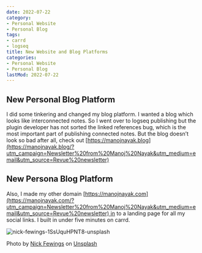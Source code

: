 ```yaml
---
date: 2022-07-22
category:
- Personal Website
- Personal Blog
tags:
- carrd
- logseq
title: New Website and Blog Platforms
categories:
- Personal Website
- Personal Blog
lastMod: 2022-07-22
---
```

## New Personal Blog Platform

I did some tinkering and changed my blog platform. I wanted a blog which looks like interconnected notes. So I went over to logseq publishing but the plugin developer has not sorted the linked references bug, which is the most important part of publishing connected notes. But the blog doesn’t look so bad after all, check out [https://manojnayak.blog](https://manojnayak.blog/?utm_campaign=Newsletter%20from%20Manoj%20Nayak&utm_medium=email&utm_source=Revue%20newsletter)

## New Persona Blog Platform

Also, I made my other domain [https://manojnayak.com](https://manojnayak.com/?utm_campaign=Newsletter%20from%20Manoj%20Nayak&utm_medium=email&utm_source=Revue%20newsletter) in to a landing page for all my social links. I built in under five minutes on carrd.

![nick-fewings-1SsUquHPNT8-unsplash](https://mataroa.blog/images/a1918c6c.jpeg)

Photo by [Nick Fewings](https://unsplash.com/@jannerboy62?utm_source=unsplash&utm_medium=referral&utm_content=creditCopyText) on [Unsplash](https://unsplash.com/s/photos/new?utm_source=unsplash&utm_medium=referral&utm_content=creditCopyText)
